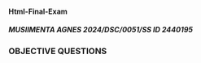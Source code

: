 #### Html-Final-Exam
##### MUSIIMENTA AGNES             2024/DSC/0051/SS             ID 2440195
### OBJECTIVE QUESTIONS

#
